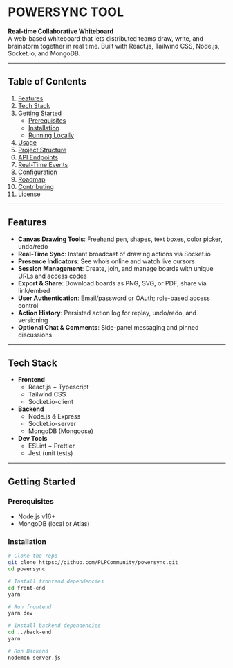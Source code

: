 # POWERSYNC TOOL

**Real-time Collaborative Whiteboard**  
A web-based whiteboard that lets distributed teams draw, write, and brainstorm together in real time. Built with React.js, Tailwind CSS, Node.js, Socket.io, and MongoDB.

---

## Table of Contents

1. [Features](#features)
2. [Tech Stack](#tech-stack)
3. [Getting Started](#getting-started)
   - [Prerequisites](#prerequisites)
   - [Installation](#installation)
   - [Running Locally](#running-locally)
4. [Usage](#usage)
5. [Project Structure](#project-structure)
6. [API Endpoints](#api-endpoints)
7. [Real-Time Events](#real-time-events)
8. [Configuration](#configuration)
9. [Roadmap](#roadmap)
10. [Contributing](#contributing)
11. [License](#license)

---

## Features

- **Canvas Drawing Tools**: Freehand pen, shapes, text boxes, color picker, undo/redo
- **Real-Time Sync**: Instant broadcast of drawing actions via Socket.io
- **Presence Indicators**: See who’s online and watch live cursors
- **Session Management**: Create, join, and manage boards with unique URLs and access codes
- **Export & Share**: Download boards as PNG, SVG, or PDF; share via link/embed
- **User Authentication**: Email/password or OAuth; role-based access control
- **Action History**: Persisted action log for replay, undo/redo, and versioning
- **Optional Chat & Comments**: Side-panel messaging and pinned discussions

---

## Tech Stack

- **Frontend**
  - React.js + Typescript
  - Tailwind CSS
  - Socket.io-client
- **Backend**
  - Node.js & Express
  - Socket.io-server
  - MongoDB (Mongoose)
- **Dev Tools**
  - ESLint + Prettier
  - Jest (unit tests)

---

## Getting Started

### Prerequisites

- Node.js v16+
- MongoDB (local or Atlas)

### Installation

```bash
# Clone the repo
git clone https://github.com/PLPCommunity/powersync.git
cd powersync

# Install frontend dependencies
cd front-end
yarn

# Run frontend
yarn dev

# Install backend dependencies
cd ../back-end
yarn

# Run Backend
nodemon server.js


```
